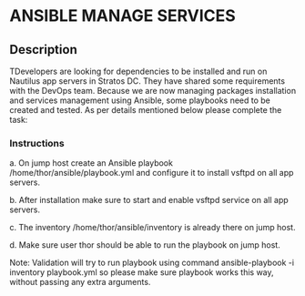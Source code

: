 # ANSIBLE MANAGE SERVICES

## Description

TDevelopers are looking for dependencies to be installed and run on Nautilus app servers in Stratos DC. They have shared some requirements with the DevOps team. Because we are now managing packages installation and services management using Ansible, some playbooks need to be created and tested. As per details mentioned below please complete the task:

### Instructions

a. On jump host create an Ansible playbook /home/thor/ansible/playbook.yml and configure it to install vsftpd on all app servers.

b. After installation make sure to start and enable vsftpd service on all app servers.

c. The inventory /home/thor/ansible/inventory is already there on jump host.

d. Make sure user thor should be able to run the playbook on jump host.

Note: Validation will try to run playbook using command ansible-playbook -i inventory playbook.yml so please make sure playbook works this way, without passing any extra arguments.